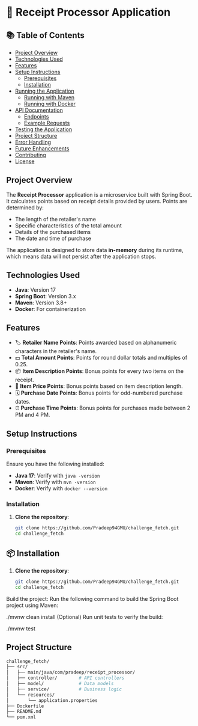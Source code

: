 # 📄 Receipt Processor Application

## 📚 Table of Contents
- [Project Overview](#project-overview)
- [Technologies Used](#technologies-used)
- [Features](#features)
- [Setup Instructions](#setup-instructions)
  - [Prerequisites](#prerequisites)
  - [Installation](#installation)
- [Running the Application](#running-the-application)
  - [Running with Maven](#running-with-maven)
  - [Running with Docker](#running-with-docker)
- [API Documentation](#api-documentation)
  - [Endpoints](#endpoints)
  - [Example Requests](#example-requests)
- [Testing the Application](#testing-the-application)
- [Project Structure](#project-structure)
- [Error Handling](#error-handling)
- [Future Enhancements](#future-enhancements)
- [Contributing](#contributing)
- [License](#license)

## Project Overview
The **Receipt Processor** application is a microservice built with Spring Boot. It calculates points based on receipt details provided by users. Points are determined by:
- The length of the retailer's name
- Specific characteristics of the total amount
- Details of the purchased items
- The date and time of purchase

The application is designed to store data **in-memory** during its runtime, which means data will not persist after the application stops.

## Technologies Used
- **Java**: Version 17
- **Spring Boot**: Version 3.x
- **Maven**: Version 3.8+
- **Docker**: For containerization

## Features
- 🏷️ **Retailer Name Points**: Points awarded based on alphanumeric characters in the retailer's name.
- 💵 **Total Amount Points**: Points for round dollar totals and multiples of 0.25.
- 📦 **Item Description Points**: Bonus points for every two items on the receipt.
- 🛒 **Item Price Points**: Bonus points based on item description length.
- 🗓️ **Purchase Date Points**: Bonus points for odd-numbered purchase dates.
- ⏰ **Purchase Time Points**: Bonus points for purchases made between 2 PM and 4 PM.

## Setup Instructions

### Prerequisites
Ensure you have the following installed:
- **Java 17**: Verify with `java -version`
- **Maven**: Verify with `mvn -version`
- **Docker**: Verify with `docker --version`

### Installation
1. **Clone the repository**:
   ```bash
   git clone https://github.com/Pradeep94GMU/challenge_fetch.git
   cd challenge_fetch
## 📦 Installation
1. **Clone the repository**:
   ```bash
   git clone https://github.com/Pradeep94GMU/challenge_fetch.git
   cd challenge_fetch
   
Build the project: Run the following command to build the Spring Boot project using Maven:

./mvnw clean install
(Optional) Run unit tests to verify the build:

./mvnw test


## Project Structure

```bash
challenge_fetch/
├── src/
│   ├── main/java/com/pradeep/receipt_processor/
│   ├── controller/        # API controllers
│   ├── model/             # Data models
│   ├── service/           # Business logic
│   └── resources/
│       └── application.properties
├── Dockerfile
├── README.md
└── pom.xml
